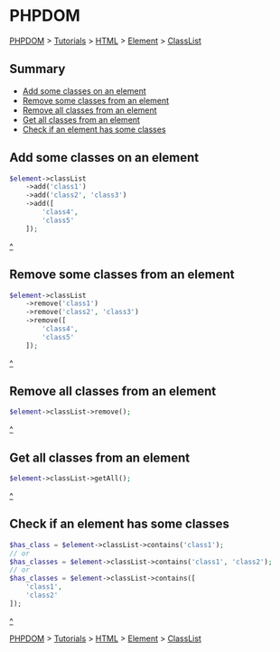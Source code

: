 # PHPDOM
[PHPDOM](../../../../readme.md#summary) >
[Tutorials](../../../readme.md#summary) >
[HTML](../../readme.md#summary) >
[Element](../readme.md#summary) >
[ClassList](./readme.md#summary)

## <a name="summary">Summary</a>
* [Add some classes on an element](#Add-some-classes-on-an-element)
* [Remove some classes from an element](#Remove-some-classes-from-an-element)
* [Remove all classes from an element](#Remove-all-classes-from-an-element)
* [Get all classes from an element](#Get-all-classes-from-an-element)
* [Check if an element has some classes](#Check-if-an-element-has-some-classes)

## <a name="Add-some-classes-on-an-element">Add some classes on an element</a>
````PHP
$element->classList
    ->add('class1')
    ->add('class2', 'class3')
    ->add([
        'class4',
        'class5'
    ]);
````
[^](#summary)

## <a name="Remove-some-classes-from-an-element">Remove some classes from an element</a>
````PHP
$element->classList
    ->remove('class1')
    ->remove('class2', 'class3')
    ->remove([
        'class4',
        'class5'
    ]);
````
[^](#summary)

## <a name="Remove-all-classes-from-an-element">Remove all classes from an element</a>
````PHP
$element->classList->remove();
````
[^](#summary)

## <a name="Get-all-classes-from-an-element">Get all classes from an element</a>
````PHP
$element->classList->getAll();
````
[^](#summary)

## <a name="Check-if-an-element-has-some-classes">Check if an element has some classes</a>
````PHP
$has_class = $element->classList->contains('class1');
// or
$has_classes = $element->classList->contains('class1', 'class2');
// or
$has_classes = $element->classList->contains([
    'class1',
    'class2'
]);
````
[^](#summary)

[PHPDOM](../../../../readme.md#summary) >
[Tutorials](../../../readme.md#summary) >
[HTML](../../readme.md#summary) >
[Element](../readme.md#summary) >
[ClassList](./readme.md#summary)